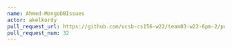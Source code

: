 ```yaml
---
name: Ahmed-MongoDBIssues
actor: akelkordy
pull_request_url: https://github.com/ucsb-cs156-w22/team03-w22-6pm-2/pull/32
pull_request_num: 32
---
```

